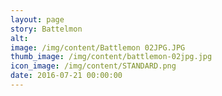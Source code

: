 ```yaml
---
layout: page
story: Battelmon
alt:
image: /img/content/Battlemon 02JPG.JPG
thumb_image: /img/content/battlemon-02jpg.jpg
icon_image: /img/content/STANDARD.png
date: 2016-07-21 00:00:00
---
```



